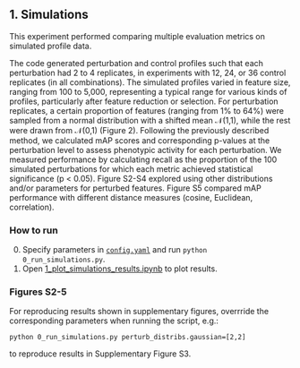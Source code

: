 ## 1. Simulations

This experiment performed comparing multiple evaluation metrics on simulated profile data.

The code generated perturbation and control profiles such that each perturbation had 2 to 4 replicates, in experiments with 12, 24, or 36 control replicates (in all combinations). The simulated profiles varied in feature size, ranging from 100 to 5,000, representing a typical range for various kinds of profiles, particularly after feature reduction or selection. For perturbation replicates, a certain proportion of features (ranging from 1% to 64%) were sampled from a normal distribution with a shifted mean 𝒩(1,1), while the rest were drawn from 𝒩(0,1) (Figure 2). Following the previously described method, we calculated mAP scores and corresponding p-values at the perturbation level to assess phenotypic activity for each perturbation. We measured performance by calculating recall as the proportion of the 100 simulated perturbations for which each metric achieved statistical significance (p < 0.05). Figure S2-S4 explored using other distributions and/or parameters for perturbed features. Figure S5 compared mAP performance with different distance measures (cosine, Euclidean, correlation).

### How to run

0. Specify parameters in [`config.yaml`](./config.yaml) and run `python 0_run_simulations.py`.
1. Open [1_plot_simulations_results.ipynb](./1_plot_simulations_results.ipynb) to plot results.

### Figures S2-5

For reproducing results shown in supplementary figures, overrride the corresponding parameters when running the script, e.g.:

```
python 0_run_simulations.py perturb_distribs.gaussian=[2,2]
```

to reproduce results in Supplementary Figure S3.